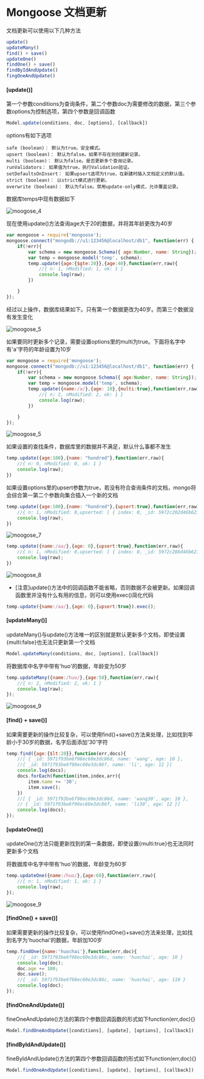 # Mongoose 文档更新

文档更新可以使用以下几种方法

```js
update()
updateMany()
find() + save()
updateOne()
findOne() + save()
findByIdAndUpdate()
fingOneAndUpdate()

```

#### [update()]

第一个参数conditions为查询条件，第二个参数doc为需要修改的数据，第三个参数options为控制选项，第四个参数是回调函数

```js
Model.update(conditions, doc, [options], [callback])
```

options有如下选项

```
safe (boolean)： 默认为true。安全模式。
upsert (boolean)： 默认为false。如果不存在则创建新记录。
multi (boolean)： 默认为false。是否更新多个查询记录。
runValidators： 如果值为true，执行Validation验证。
setDefaultsOnInsert： 如果upsert选项为true，在新建时插入文档定义的默认值。
strict (boolean)： 以strict模式进行更新。
overwrite (boolean)： 默认为false。禁用update-only模式，允许覆盖记录。

```

数据库temps中现有数据如下

![moogose_4](/assets/gitbook/moogose_4.png)

现在使用update()方法查询age大于20的数据，并将其年龄更改为40岁

```js
var mongoose = require('mongoose');
mongoose.connect("mongodb://u1:123456@localhost/db1", function(err) {
    if(!err){
        var schema = new mongoose.Schema({ age:Number, name: String});
        var temp = mongoose.model('temp', schema);
        temp.update({age:{$gte:20}},{age:40},function(err,raw){
            //{ n: 1, nModified: 1, ok: 1 }
            console.log(raw);
        })

    }
});
```

经过以上操作，数据库结果如下。只有第一个数据更改为40岁。而第三个数据没有发生变化

![moogose_5](/assets/gitbook/moogose_5.png)

如果要同时更新多个记录，需要设置options里的multi为true。下面将名字中有'a'字符的年龄设置为10岁

```js
var mongoose = require('mongoose');
mongoose.connect("mongodb://u1:123456@localhost/db1", function(err) {
    if(!err){
        var schema = new mongoose.Schema({ age:Number, name: String});
        var temp = mongoose.model('temp', schema);
        temp.update({name:/a/},{age: 10},{multi:true},function(err,raw){
            //{ n: 2, nModified: 2, ok: 1 }
            console.log(raw);
        })

    }
});
```

![moogose_5](/assets/gitbook/moogose_6.png)

如果设置的查找条件，数据库里的数据并不满足，默认什么事都不发生

```js
temp.update({age:100},{name: "hundred"},function(err,raw){
    //{ n: 0, nModified: 0, ok: 1 }
    console.log(raw);
})
```

如果设置options里的upsert参数为true，若没有符合查询条件的文档，mongo将会综合第一第二个参数向集合插入一个新的文档

```js
temp.update({age:100},{name: "hundred"},{upsert:true},function(err,raw){
    //{ n: 1, nModified: 0,upserted: [ { index: 0, _id: 5972c202d46b621fca7fc8c7 } ], ok: 1 }
    console.log(raw);
})
```

![moogose_7](/assets/gitbook/moogose_7.png)

```js
temp.update({name:/aa/},{age: 0},{upsert:true},function(err,raw){
    //{ n: 1, nModified: 0,upserted: [ { index: 0, _id: 5972c288d46b621fca7fdd8f } ], ok: 1 }
    console.log(raw);
})
```
![moogose_8](/assets/gitbook/moogose_8.png)

* [注意]update()方法中的回调函数不能省略，否则数据不会被更新。如果回调函数里并没有什么有用的信息，则可以使用exec()简化代码

```js
temp.update({name:/aa/},{age: 0},{upsert:true}).exec();
```

#### [updateMany()]

updateMany()与update()方法唯一的区别就是默认更新多个文档，即使设置{multi:false}也无法只更新第一个文档

```js
Model.updateMany(conditions, doc, [options], [callback])
```

将数据库中名字中带有'huo'的数据，年龄变为50岁

```js
temp.updateMany({name:/huo/},{age:50},function(err,raw){
    //{ n: 2, nModified: 2, ok: 1 }
    console.log(raw);
});
```

![moogose_9](/assets/gitbook/moogose_9.png)

#### [find() + save()]

如果需要更新的操作比较复杂，可以使用find()+save()方法来处理，比如找到年龄小于30岁的数据，名字后面添加'30'字符

```js
temp.find({age:{$lt:20}},function(err,docs){
    //[ { _id: 5971f93be6f98ec60e3dc86d, name: 'wang', age: 10 },
    //{ _id: 5971f93be6f98ec60e3dc86f, name: 'li', age: 12 }]
    console.log(docs);
    docs.forEach(function(item,index,arr){
        item.name += '30';
        item.save();
    })
    //[ { _id: 5971f93be6f98ec60e3dc86d, name: 'wang30', age: 10 },
    // { _id: 5971f93be6f98ec60e3dc86f, name: 'li30', age: 12 }]
    console.log(docs);
});
```

#### [updateOne()]

updateOne()方法只能更新找到的第一条数据，即使设置{multi:true}也无法同时更新多个文档

将数据库中名字中带有'huo'的数据，年龄变为60岁

```js
temp.updateOne({name:/huo/},{age:60},function(err,raw){
    //{ n: 1, nModified: 1, ok: 1 }
    console.log(raw);
});
```

![moogose_9](/assets/gitbook/moogose_10.png)

#### [findOne() + save()]

如果需要更新的操作比较复杂，可以使用findOne()+save()方法来处理，比如找到名字为'huochai'的数据，年龄加100岁

```js
temp.findOne({name:'huochai'},function(err,doc){
    //{ _id: 5971f93be6f98ec60e3dc86c, name: 'huochai', age: 10 }
    console.log(doc);
    doc.age += 100;
    doc.save();
    //{ _id: 5971f93be6f98ec60e3dc86c, name: 'huochai', age: 110 }
    console.log(doc);
});
```

#### [findOneAndUpdate()]

fineOneAndUpdate()方法的第四个参数回调函数的形式如下function(err,doc){}

```js
Model.findOneAndUpdate([conditions], [update], [options], [callback])
```

#### [findByIdAndUpdate()]

fineByIdAndUpdate()方法的第四个参数回调函数的形式如下function(err,doc){}

```js
Model.findOneAndUpdate([conditions], [update], [options], [callback])
```
